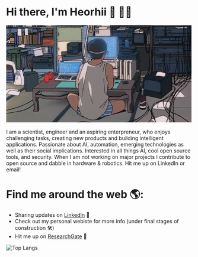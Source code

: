# Hi there, I'm Heorhii :wave: :man_technologist:

![alt-text](https://github.com/HeorhiiS/HeorhiiS/blob/master/coding.gif)

I am a scientist, engineer and an aspiring enterpreneur, who enjoys challenging tasks, creating new products and building intelligent applications. Passionate about AI, automation, emerging technologies as well as their social implications. Interested in all things AI, cool open source tools, and security.  When I am not working on major projects I contribute to open source and dabble in hardware & robotics. Hit me up on LinkedIn or email!

# Find me around the web :earth_americas::

 - Sharing updates on [LinkedIn](https://www.linkedin.com/in/heorhiiskovorodnikov/) :briefcase:
 - Check out my personal webiste for more info (under final stages of construction :hammer_and_wrench:)
 - Hit me up on [ResearchGate](https://www.researchgate.net/profile/Heorhii_Skovorodnikov) :microscope:

<!-- ![Github Stats](https://github-readme-stats.vercel.app/api?username=HeorhiiS&count_private=true&show_icons=true&include_all_commits=true&theme=tokyonight) -->
![Top Langs](https://github-readme-stats.vercel.app/api/top-langs/?username=HeorhiiS&hide=TeX&layout=compact&theme=tokyonight)

<!-- ![visitors](https://visitor-badge.glitch.me/badge?page_id=HeorhiiS.HeorhiiS) -->

<!--
**HeorhiiS/HeorhiiS** is a ✨ _special_ ✨ repository because its `README.md` (this file) appears on your GitHub profile.

Here are some ideas to get you started:

- 🔭 I’m currently working on ...
- 🌱 I’m currently learning ...
- 👯 I’m looking to collaborate on ...
- 🤔 I’m looking for help with ...
- 💬 Ask me about ...
- 📫 How to reach me: ...
- 😄 Pronouns: ...
- ⚡ Fun fact: ...
-->
